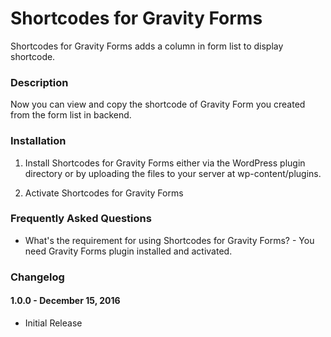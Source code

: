# Shortcodes for Gravity Forms
Shortcodes for Gravity Forms adds a column in form list to display shortcode.

### Description ###
Now you can view and copy the shortcode of Gravity Form you created from the form list in backend.

### Installation ###

1. Install Shortcodes for Gravity Forms either via the WordPress plugin directory or by uploading the files to your server at wp-content/plugins.

2. Activate Shortcodes for Gravity Forms

### Frequently Asked Questions ###
*   What's the requirement for using Shortcodes for Gravity Forms? - You need Gravity Forms plugin installed and activated.

### Changelog ###

#### 1.0.0 - December 15, 2016 ####
*   Initial Release
